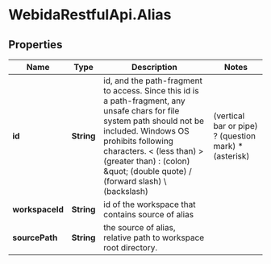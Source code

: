 # WebidaRestfulApi.Alias

## Properties
Name | Type | Description | Notes
------------ | ------------- | ------------- | -------------
**id** | **String** | id, and the path-fragment to access. Since this id is a path-fragment, any unsafe chars for file system path should not be included. Windows OS prohibits following characters.  &lt; (less than)  &gt; (greater than)  : (colon)  \&quot; (double quote)  / (forward slash)  \\ (backslash)  | (vertical bar or pipe)  ? (question mark)  * (asterisk)  | 
**workspaceId** | **String** | id of the workspace that contains source of alias | 
**sourcePath** | **String** | the source of alias, relative path to workspace root directory. | 


